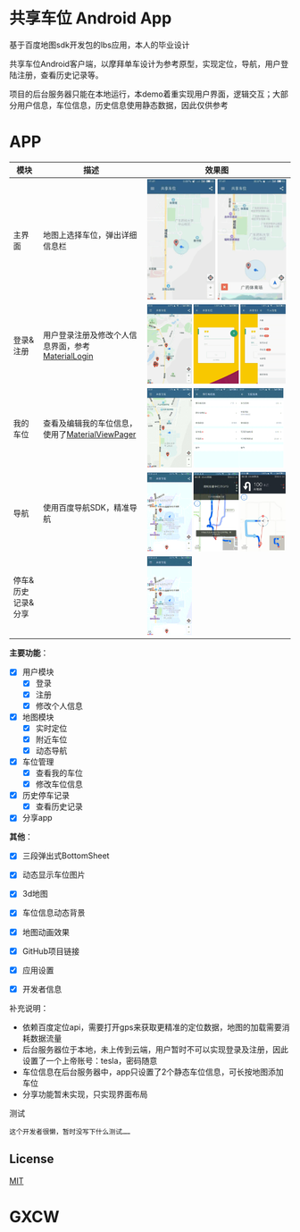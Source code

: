 # 共享车位 Android App

基于百度地图sdk开发包的lbs应用，本人的毕业设计

共享车位Android客户端，以摩拜单车设计为参考原型，实现定位，导航，用户登陆注册，查看历史记录等。

项目的后台服务器只能在本地运行，本demo着重实现用户界面，逻辑交互；大部分用户信息，车位信息，历史信息使用静态数据，因此仅供参考

APP
======================
模块 | 描述 | 效果图
--- | --- | ---
主界面 | 地图上选择车位，弹出详细信息栏 | <img src="/Screenshots/地图1.gif" width="49%"> <img src="/Screenshots/地图2.gif" width="49%"> 
登录&注册 |用户登录注册及修改个人信息界面，参考[MaterialLogin](https://github.com/Allenhan123/MaterialLogin)|<img src="/Screenshots/登录.gif" width="32%"> <img src="/Screenshots/注册.gif" width="32%"> <img src="/Screenshots/修改个人信息.gif" width="32%"> 
我的车位 |查看及编辑我的车位信息，使用了[MaterialViewPager](https://github.com/florent37/MaterialViewPager)|<img src="/Screenshots/修改车位信息.gif" width="32%"> <img src="/Screenshots/滑动查看车位.gif" width="32%"><img src="/Screenshots/个人车位修改.gif" width="32%"> 
导航|使用百度导航SDK，精准导航| <img src="/Screenshots/导航1.gif" width="32%"> <img src="/Screenshots/导航2.gif" width="32%"> <img src="/Screenshots/微信图片_20180414010756.jpg" width="32%">
停车&历史记录&分享||<img src="/Screenshots/导航1.gif" width="32%">

**主要功能**：

- [x] 用户模块
    - [x] 登录
    - [x] 注册
    - [x] 修改个人信息
- [x] 地图模块
    - [x] 实时定位
    - [x] 附近车位
    - [x] 动态导航
- [x] 车位管理
    - [x] 查看我的车位
    - [x] 修改车位信息
- [x] 历史停车记录
    - [x] 查看历史记录
- [x] 分享app

**其他**：

- [x] 三段弹出式BottomSheet
- [x] 动态显示车位图片
- [x] 3d地图
- [x] 车位信息动态背景
- [x] 地图动画效果
- [x] GitHub项目链接
- [x] 应用设置
- [x] 开发者信息


补充说明：

- 依赖百度定位api，需要打开gps来获取更精准的定位数据，地图的加载需要消耗数据流量
- 后台服务器位于本地，未上传到云端，用户暂时不可以实现登录及注册，因此设置了一个上帝账号：tesla，密码随意
- 车位信息在后台服务器中，app只设置了2个静态车位信息，可长按地图添加车位
- 分享功能暂未实现，只实现界面布局


测试

```
这个开发者很懒，暂时没写下什么测试……
```

## License
[MIT](LICENSE)
# GXCW
